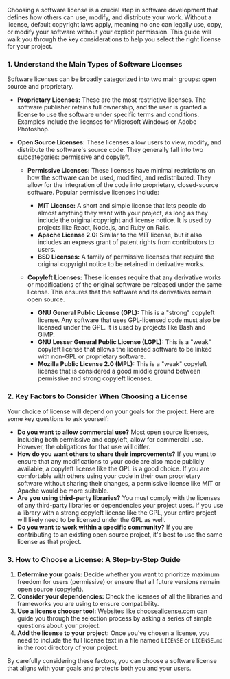 Choosing a software license is a crucial step in software development that defines how others can use, modify, and distribute your work. Without a license, default copyright laws apply, meaning no one can legally use, copy, or modify your software without your explicit permission. This guide will walk you through the key considerations to help you select the right license for your project.

### **1. Understand the Main Types of Software Licenses**

Software licenses can be broadly categorized into two main groups: open source and proprietary.

*   **Proprietary Licenses:** These are the most restrictive licenses. The software publisher retains full ownership, and the user is granted a license to use the software under specific terms and conditions. Examples include the licenses for Microsoft Windows or Adobe Photoshop.

*   **Open Source Licenses:** These licenses allow users to view, modify, and distribute the software's source code. They generally fall into two subcategories: permissive and copyleft.

    *   **Permissive Licenses:** These licenses have minimal restrictions on how the software can be used, modified, and redistributed. They allow for the integration of the code into proprietary, closed-source software. Popular permissive licenses include:
        *   **MIT License:** A short and simple license that lets people do almost anything they want with your project, as long as they include the original copyright and license notice. It is used by projects like React, Node.js, and Ruby on Rails.
        *   **Apache License 2.0:** Similar to the MIT license, but it also includes an express grant of patent rights from contributors to users.
        *   **BSD Licenses:** A family of permissive licenses that require the original copyright notice to be retained in derivative works.

    *   **Copyleft Licenses:** These licenses require that any derivative works or modifications of the original software be released under the same license. This ensures that the software and its derivatives remain open source.
        *   **GNU General Public License (GPL):** This is a "strong" copyleft license. Any software that uses GPL-licensed code must also be licensed under the GPL. It is used by projects like Bash and GIMP.
        *   **GNU Lesser General Public License (LGPL):** This is a "weak" copyleft license that allows the licensed software to be linked with non-GPL or proprietary software.
        *   **Mozilla Public License 2.0 (MPL):** This is a "weak" copyleft license that is considered a good middle ground between permissive and strong copyleft licenses.

### **2. Key Factors to Consider When Choosing a License**

Your choice of license will depend on your goals for the project. Here are some key questions to ask yourself:

*   **Do you want to allow commercial use?** Most open source licenses, including both permissive and copyleft, allow for commercial use. However, the obligations for that use will differ.
*   **How do you want others to share their improvements?** If you want to ensure that any modifications to your code are also made publicly available, a copyleft license like the GPL is a good choice. If you are comfortable with others using your code in their own proprietary software without sharing their changes, a permissive license like MIT or Apache would be more suitable.
*   **Are you using third-party libraries?** You must comply with the licenses of any third-party libraries or dependencies your project uses. If you use a library with a strong copyleft license like the GPL, your entire project will likely need to be licensed under the GPL as well.
*   **Do you want to work within a specific community?** If you are contributing to an existing open source project, it's best to use the same license as that project.

### **3. How to Choose a License: A Step-by-Step Guide**

1.  **Determine your goals:** Decide whether you want to prioritize maximum freedom for users (permissive) or ensure that all future versions remain open source (copyleft).
2.  **Consider your dependencies:** Check the licenses of all the libraries and frameworks you are using to ensure compatibility.
3.  **Use a license chooser tool:** Websites like [choosealicense.com](https://choosealicense.com/) can guide you through the selection process by asking a series of simple questions about your project.
4.  **Add the license to your project:** Once you've chosen a license, you need to include the full license text in a file named `LICENSE` or `LICENSE.md` in the root directory of your project.

By carefully considering these factors, you can choose a software license that aligns with your goals and protects both you and your users.
